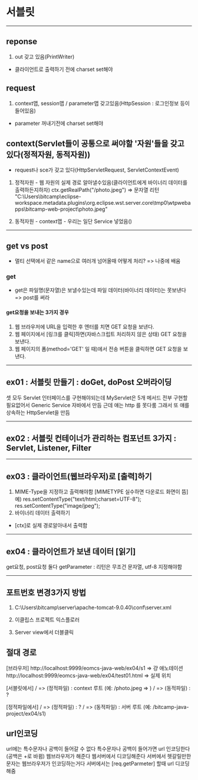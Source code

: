 # 서블릿

- - - - - - - - - - - - - - - - 
## reponse
1. out 갖고 있음(PrintWriter)
- 클라이언트로 출력하기 전에 charset set해야

## request
1. context맵, session맵 / parameter맵 갖고있음(HttpSession : 로그인정보 등이 들어있음)
- parameter 꺼내기전에 charset set해야


## context(Servlet들이 공통으로 써야할 '자원'들을 갖고 있다(정적자원, 동적자원))
- request나 sce가 갖고 있다(HttpServletRequest, ServletContextEvent)

1. 정적자원 - 웹 자원의 실제 경로 알아낼수있음(클라이언트에게 바이너리 데이터를 출력하든지하자)
ctx.getRealPath("/photo.jpeg") => 문자열 리턴 "C:\Users\bitcamp\eclipse-workspace\.metadata\.plugins\org.eclipse.wst.server.core\tmp0\wtpwebapps\bitcamp-web-project\photo.jpeg"

2. 동적자원 - context맵 - 우리는 일단 Service 넣었음()

- - - - - - - - - - - - - - - - 

## get vs post
- 멀티 선택에서 같은 name으로 여러개 넘어올때 어떻게 처리? => 나중에 배움

### get

- get은 파일명(문자열)은 보낼수있는데 파일 데이터(바이너리 데이터)는 못보낸다 => post를 써라

#### get요청을 보내는 3가지 경우
1. 웹 브라우저에 URL을 입력한 후 엔터를 치면 GET 요청을 보낸다.
2. 웹 페이지에서 [링크를 클릭]하면(자바스크립트 처리하지 않은 상태) GET 요청을 보낸다.
3. 웹 페이지의 폼(method='GET' 일 때)에서 전송 버튼을 클릭하면 GET 요청을 보낸다.


- - - - - - - - - - - - - - - -
## ex01 : 서블릿 만들기 : doGet, doPost 오버라이딩
셋 모두
Servlet 인터페이스를 구현해야되는데
MyServlet은 5개 메서드 전부 구현할 필요없어서
Generic Service 자바에서 만듬
근데 얘는 http 를 못다룸
그래서 또 얘를 상속하는 HttpServlet을 만듬
- - - - - - - - - - - - - - - -
## ex02 : 서블릿 컨테이너가 관리하는 컴포넌트 3가지 : Servlet, Listener, Filter
- - - - - - - - - - - - - - - -
## ex03 : 클라이언트(웹브라우저)로 [출력]하기
1. MIME-Type을 지정하고 출력해야함
[MIMETYPE 실수하면 다운로드 화면이 뜸]
예) 
res.setContentType("text/html;charset=UTF-8");
res.setContentType("image/jpeg");
2. 바이너리 데이터 출력하기
  - [ctx]로 실제 경로알아내서 출력함

- - - - - - - - - - - - - - - -
## ex04 : 클라이언트가 보낸 데이터 [읽기]
get요청, post요청 둘다 getParameter : 리턴은 무조건 문자열, utf-8 지정해야함

<!-- action을 지정하지않으면 [같은 url]로 이번에는 데이터를 붙여서 다시 요청 -->
- - - - - - - - - - - - - - - - 




## 포트번호 변경3가지 방법

1. C:\Users\bitcamp\server\apache-tomcat-9.0.40\conf\server.xml

<Connector port="9999" protocol="HTTP/1.1"
               connectionTimeout="20000"
               redirectPort="8443" />

2. 이클립스 프로젝트 익스플로러

3. Server view에서 더블클릭


## 절대 경로

[브라우저]
http://localhost:9999/eomcs-java-web/ex04/s1 => 걍 애노테이션
http://localhost:9999/eomcs-java-web/ex04/test01.html => 실제 위치

[서블릿에서]
/ => (정적파일) : context 루트 (예: /photo.jpeg => )
/ => (동적파일) : ?

[정적파일에서]
/ => (정적파일) : ?
/ => (동적파일) : 서버 루트 (예: /bitcamp-java-project/ex04/s1)


## url인코딩

url에는 특수문자나 공백이 들어갈 수 없다
특수문자나 공백이 들어가면 url 인코딩한다(공백은 +로 바뀜)
웹브라우저가 해준다
웹서버에서 디코딩해준다
서버에서 헷갈릴만한 문자는 웹브라우저가 인코딩하는거다
서버에서는 [req.getParmeter] 할때 url 디코딩 해줌


